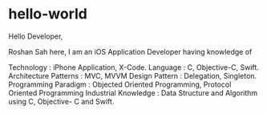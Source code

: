 # hello-world

Hello Developer,

Roshan Sah here, I am an iOS Application Developer having knowledge of

Technology             : iPhone Application, X-Code.
Language               : C, Objective-C, Swift.
Architecture Patterns  : MVC, MVVM
Design Pattern         : Delegation, Singleton.
Programming Paradigm   : Objected Oriented Programming, Protocol Oriented Programming
Industrial Knowledge   : Data Structure and Algorithm using C, Objective- C and Swift.

